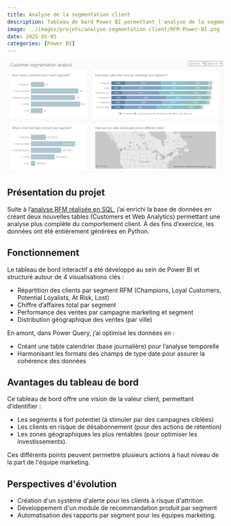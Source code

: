 ```yaml
---
title: Analyse de la segmentation client
description: Tableau de bord Power BI permettant l'analyse de la segmentation client.
image: ../images/projets/analyse-segmentation-client/RFM-Power-BI.png
date: 2025-05-05
categories: [Power BI]
---
```

![Aperçu du tableau de bord](../images/projets/analyse-segmentation-client/RFM-Power-BI.png)

## Présentation du projet

Suite à l’[analyse RFM réalisée en SQL](../projets/rfm-analysis), j’ai enrichi la base de données en créant deux nouvelles tables (Customers et Web Analytics) permettant une analyse plus complète du comportement client. À des fins d’exercice, les données ont été entièrement générées en Python.

## Fonctionnement

Le tableau de bord interactif a été développé au sein de Power BI et structuré autour de 4 visualisations clés :

- Répartition des clients par segment RFM (Champions, Loyal Customers, Potential Loyalists, At Risk, Lost)
- Chiffre d’affaires total par segment
- Performance des ventes par campagne marketing et segment
- Distribution géographique des ventes (par ville)

En amont, dans Power Query, j’ai optimisé les données en :

- Créant une table calendrier (base journalière) pour l’analyse temporelle
- Harmonisant les formats des champs de type date pour assurer la cohérence des données

## Avantages du tableau de bord

Ce tableau de bord offre une vision de la valeur client, permettant d’identifier :

- Les segments à fort potentiel (à stimuler par des campagnes ciblées)
- Les clients en risque de désabonnement (pour des actions de rétention)
- Les zones géographiques les plus rentables (pour optimiser les investissements).

Ces différents points peuvent permettre plusieurs actions à haut niveau de la part de l'équipe marketing. 

## Perspectives d'évolution

- Création d'un système d'alerte pour les clients à risque d'attrition
- Développement d'un module de recommandation produit par segment
- Automatisation des rapports par segment pour les équipes marketing.